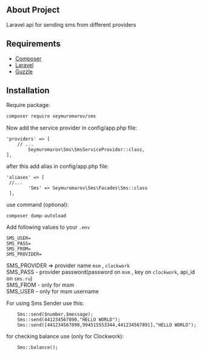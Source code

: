 ## About Project

Laravel api for sending sms from different providers
## Requirements

* [Composer](https://getcomposer.org/)
* [Laravel](https://laravel.com/)
* [Guzzle](https://github.com/guzzle/guzzle)

## Installation

Require package:
``` bash
composer require seymuromarov/sms
```

Now add the service provider in config/app.php file:
```  
'providers' => [
    // ...
        Seymuromarov\Sms\SmsServiceProvider::class,
],
```

after this add alias in config/app.php file:

``` 
'aliases' => [
 //...
        'Sms' => Seymuromarov\Sms\Facades\Sms::class
 ],
```

use command (optional): 
``` 
composer dump-autoload
```

Add following values to your `.env`
```
SMS_USER=
SMS_PASS=
SMS_FROM=
SMS_PROVIDER=
```
SMS_PROVIDER => provider name `msm` , `clockwork`  
SMS_PASS - provider password(password on `msm` , key on `clockwork`,
api_id on `sms.ru`)  
SMS_FROM - only for msm   
SMS_USER - only for msm username

For using Sms Sender use this:
```
    Sms::send($number,$message);
    Sms::send(441234567890,"HELLO WORLD");
    Sms::send([441234567890,994515553344,441234567891],"HELLO WORLD");

```
  
for checking balance use (only for Clockwork):  
```
    Sms::balance();
```